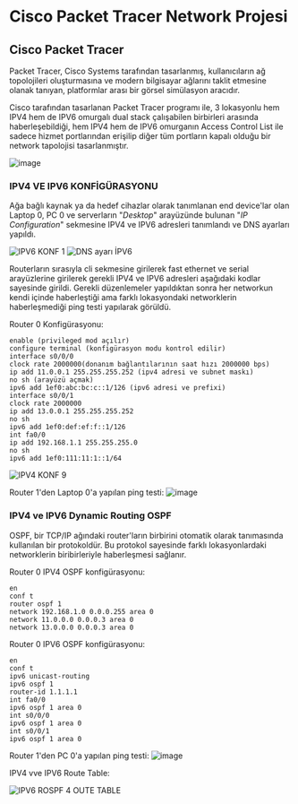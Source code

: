 # Cisco Packet Tracer Network Projesi

## Cisco Packet Tracer

Packet Tracer, Cisco Systems tarafından tasarlanmış, kullanıcıların ağ topolojileri oluşturmasına ve modern bilgisayar ağlarını taklit etmesine olanak tanıyan, platformlar arası bir görsel simülasyon aracıdır.

Cisco tarafından tasarlanan Packet Tracer programı ile, 3 lokasyonlu hem IPV4 hem de IPV6 omurgalı dual stack çalışabilen birbirleri arasında haberleşebildiği, hem IPV4 hem de IPV6 omurganın Access Control List ile sadece hizmet portlarından erişilip diğer tüm portların kapalı olduğu bir network tapolojisi tasarlanmıştır.

![image](https://user-images.githubusercontent.com/115885531/201934233-4bd0177a-fdab-46fb-b9ea-7230c11ca057.png)

### IPV4 VE IPV6 KONFİGÜRASYONU
Ağa bağlı kaynak ya da hedef cihazlar olarak tanımlanan end device'lar olan Laptop 0, PC 0 ve serverların "*Desktop*" arayüzünde bulunan "*IP Configuration*" sekmesine IPV4 ve IPV6 adresleri tanımlandı ve DNS ayarları yapıldı.


![IPV6 KONF 1](https://user-images.githubusercontent.com/115885531/201941025-bbf0ad6b-d0ed-4341-b495-81a066092a28.png)
![DNS ayarı İPV6 ](https://user-images.githubusercontent.com/115885531/201941167-f014daf0-cffd-4941-a798-e16999b9d376.png)

Routerların sırasıyla cli sekmesine girilerek fast ethernet ve serial arayüzlerine girilerek gerekli IPV4 ve IPV6 adresleri aşağıdaki kodlar sayesinde girildi. Gerekli düzenlemeler yapıldıktan sonra her networkun kendi içinde haberleştiği ama farklı lokasyondaki networklerin haberleşmediği ping testi yapılarak görüldü.

Router 0 Konfigürasyonu:
```
enable (privileged mod açılır)
configure terminal (konfigürasyon modu kontrol edilir)
interface s0/0/0
clock rate 2000000(donanım bağlantılarının saat hızı 2000000 bps)
ip add 11.0.0.1 255.255.255.252 (ipv4 adresi ve subnet maskı)
no sh (arayüzü açmak)
ipv6 add 1ef0:abc:bc:c::1/126 (ipv6 adresi ve prefixi)
interface s0/0/1
clock rate 2000000
ip add 13.0.0.1 255.255.255.252
no sh 
ipv6 add 1ef0:def:ef:f::1/126
int fa0/0
ip add 192.168.1.1 255.255.255.0
no sh
ipv6 add 1ef0:111:11:1::1/64
```

![IPV4 KONF 9](https://user-images.githubusercontent.com/115885531/201946447-fdcfdf59-ce59-44ec-aaa0-d407d58bd3ea.png)

Router 1'den Laptop 0'a yapılan ping testi:
![image](https://user-images.githubusercontent.com/115885531/201949158-576ce64c-9a70-46e5-91b2-67febd648d47.png)


### IPV4 ve IPV6 Dynamic Routing OSPF
OSPF, bir TCP/IP ağındaki router'ların birbirini otomatik olarak tanımasında kullanılan bir protokoldür. Bu protokol sayesinde farklı lokasyonlardaki networklerin biribirleriyle haberleşmesi sağlanır.

Router 0 IPV4 OSPF konfigürasyonu:
```
en
conf t
router ospf 1
network 192.168.1.0 0.0.0.255 area 0
network 11.0.0.0 0.0.0.3 area 0
network 13.0.0.0 0.0.0.3 area 0
```
Router 0 IPV6 OSPF konfigürasyonu:
```
en
conf t
ipv6 unicast-routing
ipv6 ospf 1
router-id 1.1.1.1
int fa0/0
ipv6 ospf 1 area 0
int s0/0/0
ipv6 ospf 1 area 0
int s0/0/1
ipv6 ospf 1 area 0
```
Router 1'den PC 0'a yapılan ping testi:
![image](https://user-images.githubusercontent.com/115885531/201952808-552a98b6-4d92-4b72-a54e-44c940d6b5b1.png)

IPV4 vve IPV6 Route Table:

![IPV6 R![OSPF 4](https://user-images.githubusercontent.com/115885531/201952982-c02ec686-eb23-4c8c-89eb-31e74b129007.png)
OUTE TABLE](https://user-images.githubusercontent.com/115885531/201952895-f48544e5-d529-4547-bc36-5ba4c0179bfd.png)
